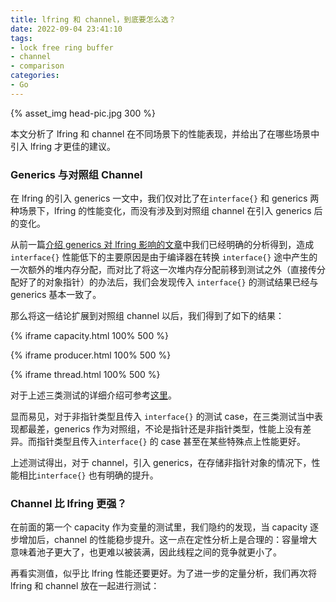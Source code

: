 ```yaml
---
title: lfring 和 channel，到底要怎么选？
date: 2022-09-04 23:41:10
tags: 
- lock free ring buffer
- channel
- comparison
categories:
- Go
---
```


{% asset_img head-pic.jpg 300 %}

本文分析了 lfring 和 channel 在不同场景下的性能表现，并给出了在哪些场景中引入 lfring 才更佳的建议。

<!-- more -->

### Generics 与对照组 Channel

在 lfring 的引入 generics 一文中，我们仅对比了在`interface{}` 和 generics 两种场景下，lfring 的性能变化，而没有涉及到对照组 channel 在引入 generics 后的变化。

从前一篇[介绍 generics 对 lfring 影响的文章](https://lenshood.github.io/2022/08/01/optimize-lfring-performance/)中我们已经明确的分析得到，造成 `interface{}` 性能低下的主要原因是由于编译器在转换 `interface{}` 途中产生的一次额外的堆内存分配，而对比了将这一次堆内存分配前移到测试之外（直接传分配好了的对象指针）的办法后，我们会发现传入 `interface{}` 的测试结果已经与 generics 基本一致了。

那么将这一结论扩展到对照组 channel 以后，我们得到了如下的结果：

{% iframe capacity.html 100% 500 %}

{% iframe producer.html 100% 500 %}

{% iframe thread.html 100% 500 %}

对于上述三类测试的详细介绍可参考[这里](https://lenshood.github.io/2021/04/19/lock-free-ring-buffer/)。

显而易见，对于非指针类型且传入 `interface{}` 的测试 case，在三类测试当中表现都最差，generics 作为对照组，不论是指针还是非指针类型，性能上没有差异。而指针类型且传入`interface{}` 的 case 甚至在某些特殊点上性能更好。

上述测试得出，对于 channel，引入 generics，在存储非指针对象的情况下，性能相比`interface{}` 也有明确的提升。



### Channel 比 lfring 更强？

在前面的第一个 capacity 作为变量的测试里，我们隐约的发现，当 capacity 逐步增加后，channel 的性能稳步提升。这一点在定性分析上是合理的：容量增大意味着池子更大了，也更难以被装满，因此线程之间的竞争就更小了。

再看实测值，似乎比 lfring 性能还要更好。为了进一步的定量分析，我们再次将 lfring 和 channel 放在一起进行测试：

